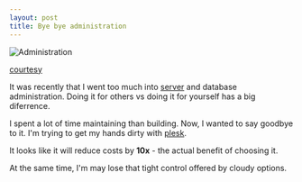 ```yaml
---
layout: post
title: Bye bye administration
---
```


![Administration](http://i2.kym-cdn.com/photos/images/original/000/253/408/9b2.jpg)

[courtesy](http://knowyourmeme.com/photos/253408-what-people-think-i-do-what-i-really-do)

It was recently that I went too much into [server](http://blogx.nerdspal.com/launch-pre-requisites/) and database administration. Doing it for others vs doing it for yourself has a big diferrence.

I spent a lot of time maintaining than building. Now, I wanted to say goodbye to it. I'm trying to get my hands dirty with [plesk](http://www.odin.com/products/plesk/).

It looks like it will reduce costs by **10x** - the actual benefit of choosing it.

At the same time, I'm may lose that tight control offered by cloudy options.

